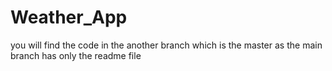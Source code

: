# Weather_App

you will find the code in the another branch which is the master as the main branch has only the readme file
